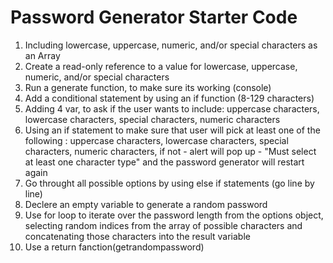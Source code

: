 # Password Generator Starter Code
1. Including lowercase, uppercase, numeric, and/or special characters as an Array
2. Create a read-only reference to a value for lowercase, uppercase, numeric, and/or special characters 
3. Run a generate function, to make sure its working (console)
4. Add a conditional statement by using an if function (8-129 characters)
5. Adding 4 var, to ask if the user wants to include: uppercase characters, lowercase characters, special characters, numeric characters
6. Using an if statement to make sure that user will pick at least one of the following : uppercase characters, lowercase characters, special characters, numeric characters, if not - alert will pop up - "Must select at least one character type" and the password generator will restart again
7. Go throught all possible options by using else if statements (go line by line)
8. Declere an empty variable to generate a random password 
9. Use for loop to iterate over the password length from the options object, selecting random indices from the array of possible characters and concatenating those characters into the result variable
10. Use a return fanction(getrandompassword)

